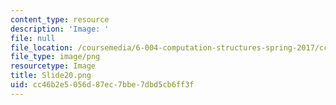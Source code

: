 ```yaml
---
content_type: resource
description: 'Image: '
file: null
file_location: /coursemedia/6-004-computation-structures-spring-2017/cc46b2e5056d87ec7bbe7dbd5cb6ff3f_Slide20.png
file_type: image/png
resourcetype: Image
title: Slide20.png
uid: cc46b2e5-056d-87ec-7bbe-7dbd5cb6ff3f
---
```

